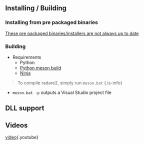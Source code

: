 <!-- TITLE: Windows reversing-->

## Installing / Building
### Installing from pre packaged binaries
[These pre packaged binaries/installers are not always up to date](http://radare.mikelloc.com/get/)
### Building
- Requirements
	- Python
	- [Python meson build](https://github.com/mesonbuild/meson)
	- [Ninja](https://ninja-build.org/)

> To compile radare2, simply run `meson.bat` {.is-info}
- `meson.bat -p` outputs a Visual Studio project file

## DLL support

## Videos
[video](https://www.youtube.com/watch?v=2gcqLDGnKMc){.youtube}